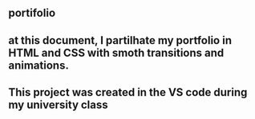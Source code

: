 ## portifolio

## at this document, I partilhate my portfolio in HTML and CSS with smoth transitions and animations.
## This project was created in the VS code during my university class
